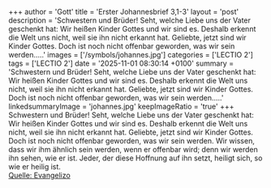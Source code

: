 +++
author = 'Gott'
title = 'Erster Johannesbrief 3,1-3'
layout = 'post'
description = 'Schwestern und Brüder! Seht, welche Liebe uns der Vater geschenkt hat: Wir heißen Kinder Gottes und wir sind es. Deshalb erkennt die Welt uns nicht, weil sie ihn nicht erkannt hat. Geliebte, jetzt sind wir Kinder Gottes. Doch ist noch nicht offenbar geworden, was wir sein werden.....'
images = ['/symbols/johannes.jpg']
categories = ['LECTIO 2']
tags = ['LECTIO 2']
date = '2025-11-01 08:30:14 +0100'
summary = 'Schwestern und Brüder! Seht, welche Liebe uns der Vater geschenkt hat: Wir heißen Kinder Gottes und wir sind es. Deshalb erkennt die Welt uns nicht, weil sie ihn nicht erkannt hat. Geliebte, jetzt sind wir Kinder Gottes. Doch ist noch nicht offenbar geworden, was wir sein werden.....'
linkedsummaryImage = 'johannes.jpg'
keepImageRatio = 'true'
+++
Schwestern und Brüder! Seht, welche Liebe uns der Vater geschenkt hat: Wir heißen Kinder Gottes und wir sind es. Deshalb erkennt die Welt uns nicht, weil sie ihn nicht erkannt hat.
Geliebte, jetzt sind wir Kinder Gottes. Doch ist noch nicht offenbar geworden, was wir sein werden. Wir wissen, dass wir ihm ähnlich sein werden, wenn er offenbar wird; denn wir werden ihn sehen, wie er ist.<!--more-->
Jeder, der diese Hoffnung auf ihn setzt, heiligt sich, so wie er heilig ist.<br> [Quelle: Evangelizo](https://evangeliumtagfuertag.org/DE/gospel)